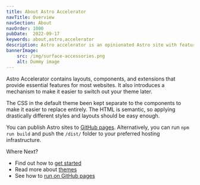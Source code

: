 ```yaml
---
title: About Astro Accelerator
navTitle: Overview
navSection: About
navOrder: 1000
pubDate:  2022-09-17
keywords: about,astro,accelerator
description: Astro accelerator is an opinionated Astro site with features to jump start your use.
bannerImage:
    src: /img/surface-accessories.png
    alt: Dummy image
---
```


Astro Accelerator contains layouts, components, and extensions that provide essential features for most websites. It also introduces a mechanism to make it easier to switch out your theme later.

The CSS in the default theme been kept separate to the components to make it easier to replace entirely. The HTML is semantic, so applying drastically different styles and layouts should be easy enough.

You can publish Astro sites to [GitHub pages](/about/github-pages/). Alternatively, you can run `npm run build` and push the `/dist/` folder to your preferred hosting infrastructure.

Where Next?

- Find out how to [get started](/about/getting-started/)
- Read more about [themes](/about/themes/)
- See how to [run on GitHub pages](/about/github-pages/)